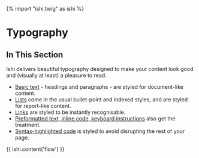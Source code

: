 {% import "ishi.twig" as ishi %}
# Typography

## In This Section

Ishi delivers beautiful typography designed to make your content look good and (visually at least) a pleasure to read.

* [Basic text](text.html) - headings and paragraphs - are styled for document-like content.
* [Lists](lists.html) come in the usual bullet-point and indexed styles, and are styled for report-like content.
* [Links](links.html) are styled to be instantly recognisable.
* [Preformatted text, inline code, keyboard instructions](pre.html) also get the treatment.
* [Syntax-highlighted code](code.html) is styled to avoid disrupting the rest of your page.

{{ ishi.content('flow') }}
